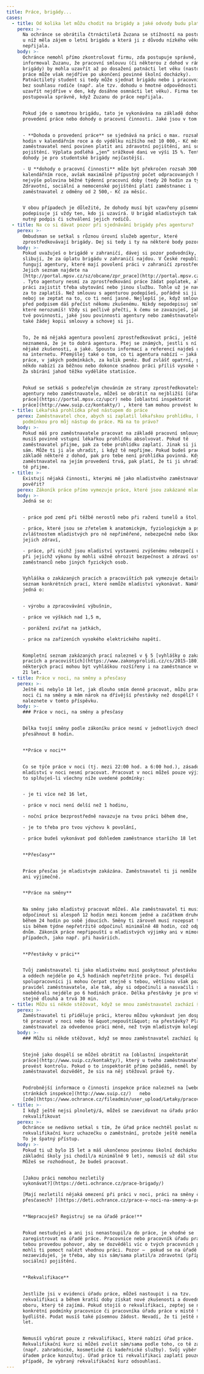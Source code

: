 ```yaml
---
title: Práce, brigády...
cases:
  - title: Od kolika let můžu chodit na brigády a jaké odvody budu platit?
    perex: >-
      Na ochránce se obrátila čtrnáctiletá Zuzana se stížností na postup firmy,
      u níž měla zájem o letní brigádu a která ji z důvodu nízkého věku
      nepřijala.
    body: >-
      Ochránce nemohl přímo zkontrolovat firmu, zda postupuje správně, ale
      informoval Zuzanu, že pracovní smlouvu (či některou z dohod v rámci
      brigády) by mohla uzavřít až po dosažení patnácti let věku (nastoupit do
      práce může však nejdříve po ukončení povinné školní docházky).
      Patnáctiletý student si tedy může sjednat brigádu nebo i pracovní smlouvu
      bez souhlasu rodiče (např. ale tzv. dohodu o hmotné odpovědnosti lze
      uzavřít nejdříve v den, kdy dosáhne osmnácti let věku). Firma tedy
      postupovala správně, když Zuzanu do práce nepřijala.


      Pokud jde o samotnou brigádu, tato je vykonávána na základě dohody o
      provedení práce nebo dohody o pracovní činnosti. Jaké jsou v tom rozdíly?


      - **Dohoda o provedení práce** se sjednává na práci o max. rozsahu 300
      hodin v kalendářním roce a do výdělku nižšího než 10 000,- Kč měsíčně
      zaměstnavatel není povinen platit ani zdravotní pojištění, ani sociální
      pojištění. Výplata podléhá „jen“ srážkové dani ve výši 15 %. Tento typ
      dohody je pro studentské brigády nejčastější. 

      - U **dohody o pracovní činnosti** může být překročen rozsah 300 hodin v
      kalendářním roce, avšak maximálně přípustný počet odpracovaných hodin je
      nejvýše polovina běžné týdenní pracovní doby (tedy 20 hodin za týden).
      Zdravotní, sociální a nemocenské pojištění platí zaměstnanec i
      zaměstnavatel z odměny od 2 500,- Kč za měsíc.


      V obou případech je důležité, že dohody musí být uzavřeny písemně a
      podepisuje jí vždy ten, kdo ji uzavírá. U brigád mladistvých tak není
      nutný podpis či schválení jejich rodičů.
  - title: Na co si dávat pozor při sjednávání brigády přes agenturu?
    perex: >-
      Ombudsman se setkal s různou úrovní služeb agentur, které
      zprostředkovávají brigády. Dej si tedy i ty na některé body pozor.
    body: >-
      Pokud uvažuješ o brigádě v zahraničí, dávej si pozor podvodníky, kteří
      slibují, že za úplatu brigádu v zahraničí najdou. V České republice
      fungují agentury, které mají povolení práci v zahraničí zprostředkovávat.
      Jejich seznam najdete na
      [http://portal.mpsv.cz/sz/obcane/zpr_prace](http://portal.mpsv.cz/sz/obcane/zpr_prace)
      . Tyto agentury nesmí za zprostředkování práce žádat poplatek, ale mohou k
      práci zajistit třeba ubytování nebo jinou službu. Tohle už je navíc, proto
      za to zaplatíš. Než smlouvu s agenturou podepíšeš, pořádně si ji přečti a
      neboj se zeptat na to, co ti není jasné. Nejlepší je, když smlouvu ještě
      před podpisem dáš přečíst někomu zkušenému. Nikdy nepodepisuj smlouvu,
      které nerozumíš! Vždy si pečlivě přečti, k čemu se zavazuješ, jaké budou
      tvé povinnosti, jaké jsou povinnosti agentury nebo zaměstnavatele. Vždycky
      také žádej kopii smlouvy a schovej si ji.


      To, že má nějaká agentura povolení zprostředkovávat práci, ještě
      neznamená, že je to dobrá agentura. Ptej se známých, jestli s ní mají
      nějaké zkušenosti, a jaké. Spoustu informací a referencí najdeš určitě i
      na internetu. Přemýšlej také o tom, co ti agentura nabízí – jaká je to
      práce, v jakých podmínkách, za kolik peněz. Buď zvlášť opatrní, pokud vám
      někdo nabízí za běžnou nebo dokonce snadnou práci příliš vysoké výdělky.
      Za sbírání jahod těžko vyděláte statisíce.


      Pokud se setkáš s podezřelým chováním ze strany zprostředkovatelské
      agentury nebo zaměstnavatele, můžeš se obrátit na nejbližší [úřad
      práce](https://portal.mpsv.cz/upcr) nebo [oblastní inspektorát
      práce](http://www.suip.cz/kontakty/) , které tam mohou provést kontrolu.
  - title: Lékařská prohlídka před nástupem do práce
    perex: Zaměstnavatel chce, abych si zaplatil lékařskou prohlídku, která je
      podmínkou pro můj nástup do práce. Má na to právo?
    body: >-
      Pokud máš pro zaměstnavatele pracovat na základě pracovní smlouvy, pak
      musíš povinně vstupní lékařkou prohlídku absolvovat. Pokud tě
      zaměstnavatel přijme, pak za tebe prohlídku zaplatí. Jinak si ji hradíš
      sám. Může ti ji ale uhradit, i když tě nepřijme. Pokud budeš pracovat na
      základě některé z dohod, pak pro tebe není prohlídka povinná. Když ale
      zaměstnavatel na jejím provedení trvá, pak platí, že ti ji uhradí, pokud
      tě přijme.
  - title: >-
      Existují nějaká činnosti, kterými mě jako mladistvého zaměstnavatel nesmí
      pověřit?
    perex: Zákoník práce přímo vymezuje práce, které jsou zakázané mladistvým.
    body: >-
      Jedná se o:


      - práce pod zemí při těžbě nerostů nebo při ražení tunelů a štol,

      - práce, které jsou se zřetelem k anatomickým, fyziologickým a psychickým
      zvláštnostem mladistvých pro ně nepřiměřené, nebezpečné nebo škodlivé
      jejich zdraví,

      - práce, při nichž jsou mladiství vystaveni zvýšenému nebezpečí úrazu nebo
      při jejichž výkonu by mohli vážně ohrozit bezpečnost a zdraví ostatních
      zaměstnanců nebo jiných fyzických osob.


      Vyhláška o zakázaných pracích a pracovištích pak vymezuje detailněji
      seznam konkrétních prací, které nemůže mladiství vykonávat. Namátkově se
      jedná o:


      - výrobu a zpracovávání výbušnin, 

      - práce ve výškách nad 1,5 m,

      - porážení zvířat na jatkách, 

      - práce na zařízeních vysokého elektrického napětí.


      Kompletní seznam zakázaných prací nalezneš v § 5 [vyhlášky o zakázaných
      pracích a pracovištích](https://www.zakonyprolidi.cz/cs/2015-180). Zákazy
      některých prací mohou být vyhláškou rozšířeny i na zaměstnance ve věku do
      21 let.
  - title: Práce v noci, na směny a přesčasy
    perex: >-
      Ještě mi nebylo 18 let, jak dlouho smím denně pracovat, můžu pracovat v
      noci či na směny a mám nárok na dřívější přestávky než dospělí? Odpovědi
      naleznete v tomto příspěvku.
    body: >-
      ### Práce v noci, na směny a přesčasy


      Délka tvojí směny podle zákoníku práce nesmí v jednotlivých dnech
      přesáhnout 8 hodin.


      **Práce v noci**


      Co se týče práce v noci (tj. mezi 22:00 hod. a 6:00 hod.), zásadou je, že
      mladiství v noci nesmí pracovat. Pracovat v noci můžeš pouze výjimečně, a
      to splňuješ-li všechny níže uvedené podmínky:


      - je ti více než 16 let,

      - práce v noci není delší než 1 hodinu,

      - noční práce bezprostředně navazuje na tvou práci během dne, 

      - je to třeba pro tvou výchovu k povolání,

      - práce budeš vykonávat pod dohledem zaměstnance staršího 18 let.


      **Přesčasy**


      Práce přesčas je mladistvým zakázána. Zaměstnavatel ti ji nemůže nařídit
      ani výjimečně.


      **Práce na směny**


      Na směny jako mladistvý pracovat můžeš. Ale zaměstnavatel ti musí umožnit
      odpočinout si alespoň 12 hodin mezi koncem jedné a začátkem druhé směny
      během 24 hodin po sobě jdoucích. Směny ti zároveň musí rozepsat tak, aby
      sis během týdne nepřetržitě odpočinul minimálně 48 hodin, což odpovídá 2
      dnům. Zákoník práce nepřipouští u mladistvých výjimky ani v mimořádných
      případech, jako např. při haváriích.


      **Přestávky v práci**


      Tvůj zaměstnavatel ti jako mladistvému musí poskytnout přestávku na jídlo
      a oddech nejdéle po 4,5 hodinách nepřetržité práce. Tví dospělí
      spolupracovníci ji mohou čerpat stejně s tebou, většinou však později dle
      pravidel zaměstnavatele, ale tak, aby si odpočinuli a nasvačili se nebo se
      naobědvali nejdéle po 6 hodinách práce. Délka přestávky je pro všechny
      stejně dlouhá a trvá 30 min.
  - title: Můžu si někde stěžovat, když se mnou zaměstnavatel zachází špatně?
    perex: >-
      Zaměstnavatel ti přiděluje práci, kterou můžou vykonávat jen dospělí? Nutí
      tě pracovat v noci nebo tě &quot;nepouští&quot; na přestávky? Platí ti
      zaměstnavatel za odvedenou práci méně, než tvým mladistvým kolegům?
    body: >-
      ### Můžu si někde stěžovat, když se mnou zaměstnavatel zachází špatně?


      Stejně jako dospělí se můžeš obrátit na [oblastní inspektorát
      práce](http://www.suip.cz/kontakty/), který u tvého zaměstnavatele může
      provést kontrolu. Pokud o to inspektorát přímo požádáš, neměl by se
      zaměstnavatel dozvědět, že sis na něj stěžoval právě ty.


      Podrobnější informace o činnosti inspekce práce nalezneš na [webových
      stránkách inspekce](http://www.suip.cz/)   nebo
      [zde](https://www.ochrance.cz/fileadmin/user_upload/Letaky/pracovnepravni-vztahy.pdf).
  - title: >-
      I když ještě nejsi plnoletý/á, můžeš se zaevidovat na úřadu práce i se
      rekvalifikovat
    perex: >-
      Ochránce se nedávno setkal s tím, že úřad práce nechtěl poslat na
      rekvalifikační kurz uchazečku o zaměstnání, protože ještě neměla 18 let.
      To je špatný přístup.
    body: >-
      Pokud ti už bylo 15 let a máš ukončenou povinnou školní docházku (do
      základní školy jsi chodil/a minimálně 9 let), nemusíš už dál studovat.
      Můžeš se rozhodnout, že budeš pracovat.


      [Jakou práci nemohou nezletilý
      vykonávat?](https://deti.ochrance.cz/prace-brigady/)  

      [Mají nezletilí nějaká omezení při práci v noci, práci na směny či
      přesčasech? ](https://deti.ochrance.cz/prace-v-noci-na-smeny-a-prescasy/)


      **Nepracuješ? Registruj se na úřadě práce!**


      Pokud nestuduješ a ani jsi nenastoupil/a do práce, je vhodné se
      zaregistrovat na úřadě práce. Pracovnice nebo pracovník úřadu práce s
      tebou provedou pohovor, aby se dozvěděli víc o tvých pracovních plánech a
      mohli ti pomoct nalézt vhodnou práci. Pozor –  pokud se na úřadě práce
      nezaeviduješ, je třeba, aby sis sám/sama platil/a zdravotní (případně i
      sociální) pojištění.


      **Rekvalifikace**


      Jestliže jsi v evidenci úřadu práce, můžeš nastoupit i na tzv.
      rekvalifikaci a během kratší doby získat nové zkušenosti a dovednosti v
      oboru, který tě zajímá. Pokud stojíš o rekvalifikaci, zeptej se na
      konkrétní podmínky pracovnice či pracovníka úřadu práce v místě tvého
      bydliště. Podat musíš také písemnou žádost. Nevadí, že ti ještě nebylo 18
      let.


      Nemusíš vybírat pouze z rekvalifikací, které nabízí úřad práce.
      Rekvalifikační kurz si můžeš zvolit sám/sama podle toho, co tě zajímá
      (např. zahradnické, kosmetické či kadeřnické služby). Svůj výběr ale s
      úřadem práce konzultuj. Úřad práce ti rekvalifikaci zaplatí pouze v
      případě, že vybraný rekvalifikační kurz odsouhlasí.
---
```

